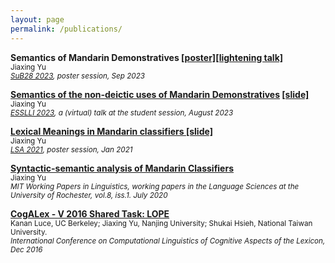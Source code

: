 ```yaml
---
layout: page
permalink: /publications/
---
```

**Semantics of Mandarin Demonstratives <a href="https://drive.google.com/file/d/1gylYnk4zSuFLyo_KVW0qy53YwSNzRIN0/view?usp=sharing">[poster]</a><a href="https://drive.google.com/file/d/1vLB1APRV9jgUsMUYx3raulSnHxn9Rs3F/view?usp=sharing">[lightening talk]</a>**  
<small>Jiaxing Yu</small>  
<small>*<a href="https://www.ruhr-uni-bochum.de/sub28/index.html.en">SuB28 2023</a>, poster session, Sep 2023*</small> 


**<a href="chrome-extension://efaidnbmnnnibpcajpcglclefindmkaj/https://semanticsarchive.net/Archive/mM5YzY3N/YU_Mandarin_Demonstrative_ESSLLI%20-%20Omri%20Doron.pdf">Semantics of the non-deictic uses of Mandarin Demonstratives</a> <a href="https://drive.google.com/file/d/1jKfQzebaJMXUv7m3vL8Qx-fpBOPE93ei/view?usp=sharing">[slide]</a>**  
<small>Jiaxing Yu</small>  
<small>*<a href="https://2023.esslli.eu/">ESSLLI 2023</a>, a (virtual) talk at the student session, August 2023*</small> 


**<a href="https://www.linguisticsociety.org/abstract/lexical-meaning-mandarin-classifiers">Lexical Meanings in Mandarin classifiers </a><a href="https://drive.google.com/file/d/1sL6zrvzcDNJZZgilb3ZK8dk7LQFRq4yl/view?usp=sharing">[slide]</a>**  
<small>Jiaxing Yu</small>  
<small>*<a href="https://www.linguisticsociety.org/event/lsa-2021-annual-meeting">LSA 2021</a>, poster session, Jan 2021*</small>  

**<a href="https://scholar.google.com/citations?view_op=view_citation&hl=en&user=FMaESuYAAAAJ&citation_for_view=FMaESuYAAAAJ:u5HHmVD_uO8C">Syntactic-semantic analysis of Mandarin Classifiers </a>**  
<small>Jiaxing Yu</small>  
<small>*MIT Working Papers in Linguistics, working papers in the Language Sciences at the University of Rochester, vol.8, iss.1. July 2020*</small>  


**<a href="https://scholar.google.com/citations?view_op=view_citation&hl=en&user=FMaESuYAAAAJ&citation_for_view=FMaESuYAAAAJ:u-x6o8ySG0sC">CogALex - V 2016 Shared Task: LOPE</a>**  
<small>Kanan Luce, UC Berkeley; Jiaxing Yu, Nanjing University; Shukai Hsieh, National
Taiwan University.</small>  
<small>*International Conference on Computational Linguistics of Cognitive Aspects of the Lexicon, Dec 2016*</small>  